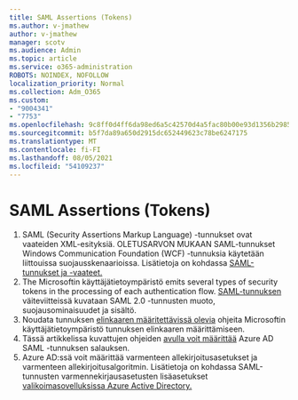 ```yaml
---
title: SAML Assertions (Tokens)
ms.author: v-jmathew
author: v-jmathew
manager: scotv
ms.audience: Admin
ms.topic: article
ms.service: o365-administration
ROBOTS: NOINDEX, NOFOLLOW
localization_priority: Normal
ms.collection: Adm_O365
ms.custom:
- "9004341"
- "7753"
ms.openlocfilehash: 9c8ff0d4ff6da98ed6a5c42570d4a5fac80b00e93d1356b298528bd8d2c51a5f
ms.sourcegitcommit: b5f7da89a650d2915dc652449623c78be6247175
ms.translationtype: MT
ms.contentlocale: fi-FI
ms.lasthandoff: 08/05/2021
ms.locfileid: "54109237"
---
```

# <a name="saml-assertions-tokens"></a>SAML Assertions (Tokens)

1. SAML (Security Assertions Markup Language) -tunnukset ovat vaateiden XML-esityksiä. OLETUSARVON MUKAAN SAML-tunnukset Windows Communication Foundation (WCF) -tunnuksia käytetään liittouissa suojausskenaarioissa. Lisätietoja on kohdassa [SAML-tunnukset ja -vaateet.](https://docs.microsoft.com/dotnet/framework/wcf/feature-details/saml-tokens-and-claims)
2. The Microsoftin käyttäjätietoympäristö emits several types of security tokens in the processing of each authentication flow. [SAML-tunnuksen](https://docs.microsoft.com/azure/active-directory/develop/reference-saml-tokens) väiteviitteissä kuvataan SAML 2.0 -tunnusten muoto, suojausominaisuudet ja sisältö.
3. Noudata tunnuksen [elinkaaren määritettävissä olevia](https://docs.microsoft.com/azure/active-directory/develop/active-directory-configurable-token-lifetimes) ohjeita Microsoftin käyttäjätietoympäristö tunnuksen elinkaaren määrittämiseen.
4. Tässä artikkelissa kuvattujen ohjeiden [avulla voit määrittää](https://docs.microsoft.com/azure/active-directory/manage-apps/howto-saml-token-encryption) Azure AD SAML -tunnuksen salauksen.
5. Azure AD:ssä voit määrittää varmenteen allekirjoitusasetukset ja varmenteen allekirjoitusalgoritmin. Lisätietoja on kohdassa SAML-tunnusten varmennekirjausasetusten lisäasetukset [valikoimasovelluksissa Azure Active Directory.](https://docs.microsoft.com/azure/active-directory/manage-apps/certificate-signing-options)

